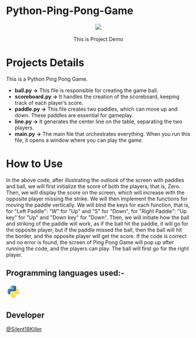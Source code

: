 # Python-Ping-Pong-Game

<p align="center">
  <img src="https://github.com/Silent18Killer/Python-Ping-Pong-Game/assets/139036518/ca3da381-e591-4c70-a2cd-234029155ed7"/>
</p>
<p align="center">This is Project Demo</p>


# Projects Details

This is a Python Ping Pong Game. <br>

- **ball.py ->** This file is responsible for creating the game ball. <br>
- **scoreboard.py ->** It handles the creation of the scoreboard, keeping track of each player’s score. <br>
- **paddle.py ->** This file creates two paddles, which can move up and down. These paddles are essential for gameplay. <br>
- **line.py ->** It generates the center line on the table, separating the two players. <br>
- **main.py ->** The main file that orchestrates everything. When you run this file, it opens a window where you can play the game.

# How to Use

In the above code, after illustrating the outlook of the screen with paddles and ball, we will first initialize the score of both the players, that is, Zero. Then, we will display the score on the screen, which will increase with the opposite player missing the strike. We will then implement the functions for moving the paddle vertically. We will bind the keys for each function, that is, for "Left Paddle": "W" for "Up" and "S" for "Down", for "Right Paddle": "Up key" for "Up" and "Down key" for "Down". Then, we will initiate how the ball and striking of the paddle will work, as if the ball hit the paddle, it will go for the opposite player, but if the paddle missed the ball, then the ball will hit the border, and the opposite player will get the score. If the code is correct and no error is found, the screen of Ping Pong Game will pop up after running the code, and the players can play. The ball will first go for the right player.


## Programming languages used:-
<p align="left">
<a href="https://www.python.org" target="_blank" rel="noreferrer"> <img src="https://raw.githubusercontent.com/devicons/devicon/master/icons/python/python-original.svg" alt="python" width="40" height="40"/> </a> 
</p>

## Developer
   [@Silent18Killer](https://github.com/Silent18Killer)
